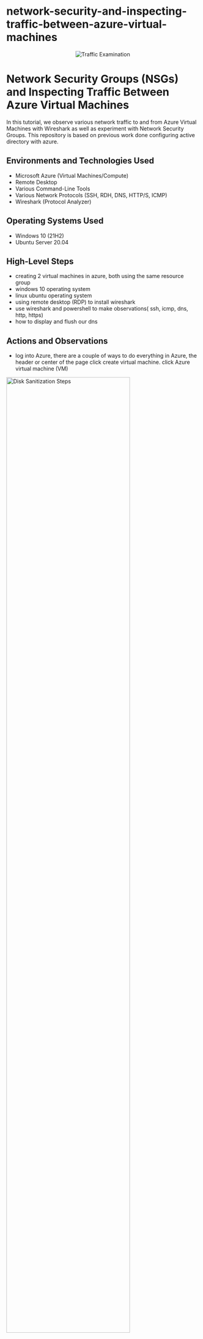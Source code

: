 # network-security-and-inspecting-traffic-between-azure-virtual-machines
<p align="center">
<img src="https://i.imgur.com/Ua7udoS.png" alt="Traffic Examination"/>
</p>

<h1>Network Security Groups (NSGs) and Inspecting Traffic Between Azure Virtual Machines</h1>
In this tutorial, we observe various network traffic to and from Azure Virtual Machines with Wireshark as well as experiment with Network Security Groups. This repository is based on previous work done configuring active directory with azure. <br />



<h2>Environments and Technologies Used</h2>

- Microsoft Azure (Virtual Machines/Compute)
- Remote Desktop
- Various Command-Line Tools
- Various Network Protocols (SSH, RDH, DNS, HTTP/S, ICMP)
- Wireshark (Protocol Analyzer)

<h2>Operating Systems Used </h2>

- Windows 10 (21H2)
- Ubuntu Server 20.04

<h2>High-Level Steps</h2>

- creating 2 virtual machines in azure, both using the same resource group
- windows 10 operating system
- linux ubuntu operating system
- using remote desktop (RDP) to install wireshark
- use wireshark and powershell to make observations( ssh, icmp, dns, http, https)
- how to display and flush our dns 

<h2>Actions and Observations</h2>

- log into Azure, there are a couple of ways to do everything in Azure, the header or center of the page click create virtual machine.
click Azure virtual machine (VM)
<p>
<img src="https://imgur.com/0QMrH4G.png" height="80%" width="80%" alt="Disk Sanitization Steps"/>
</p>
<p>
1
    
- name your VM anything you want in this case we named it VM1

- resource group is automatically given a name but you can change it.
- change the region to your own, we used west US 3
- choose the size of the server taking into account what you will be using it for. we chose Standard e2 v3- 2vcpus, 16 gib memory
- create a username and password (just remember your credentials!)
- make sure to check your box (bottom left)
- we can go ahead and skip everything else and click review/create
- if you get the go ahead in the form of "validation passed" click create and were good to go, let it set up your machine.

</p>
<br />

<p>
<img src="https://imgur.com/tbajTdo.png" height="80%" width="80%" alt="Disk Sanitization Steps"/>
</p>
<p>
2
    
-Repeat the same process for our 2nd vm but using Ubuntu for the operating system.

-again name it whatever you want.
-set the resource group to the same one created for the first virtual machine.
-keep the size of the vcpus the same as the first machine
    -also use the same location in the first one we used west US 3
Change authentication to "Password"
</p>
<br />

<p>
<img src="https://imgur.com/bC8VLA4.png" height="80%" width="80%" alt="Disk Sanitization Steps"/>
</p>
<p>
3
    
-make sure the virtual network is the same as the first VM(windows OS)
-click review/create
-don't forget to click your accept box bottom left if need be or you will get a fail validation.
</p>
<br />

<p>
<img src="https://imgur.com/r4TS3cW.png" height="80%" width="80%" alt="Disk Sanitization Steps"/>
</p>
<p>
4
    
Connecting to VM1 and installing wireshark
    
-in Azure go to vm1 and copy the public ip address(little button on the right side next to the numbers)
-press windows key button on your keyboard and type "remote desktop connection"(RDP)
-paste the ip address into the remote desktop and click connect
-enter user name and password(if it has a username already selected click "show option" and "other" to put in the right credentials as seen below.
-security prompt will pop up click yes
-you can disable all privacy settings when asked just turn everything off (not needed for these purposes)
-hit accept


</p>
<br />

<p>
<img src="https://imgur.com/HN4gsxY.png" height="80%" width="80%" alt="Disk Sanitization Steps"/>
</p>
<p>
5
</p>
<br />


<p>
<img src="https://imgur.com/mBrjWIk.png" height="80%" width="80%" alt="Disk Sanitization Steps"/>
</p>
<p>
6
    
-on vm1 go to whatever internet you have most likely Microsoft edge and search for wireshark
-select windows intel installer to start downloading
-click open file or you can go to your downloads file in file explorer.
-the install prompt will appear just keep hitting next until its done.
-agree with any prompts during this process, leave everything on defult, keep going to install button lights up.
-click install then finish
</p>
<br />


<p>
<img src="https://imgur.com/p1NaSZd.png" height="80%" width="80%" alt="Disk Sanitization Steps"/>
</p>
<p>
7
</p>
<br />


<p>
<img src="https://imgur.com/sxB0uvi.png" height="80%" width="80%" alt="Disk Sanitization Steps"/>
</p>
<p>
8
    
Observe icmp traffic using wireshark

-inside vm1 run wireshark
-there will be a blue shark fin at the top that's the button to press to start capturing traffic
-you can see activity even though you aren't doing anything
</p>
<br />


<p>
<img src="https://imgur.com/KWvNRQB.png" height="80%" width="80%" alt="Disk Sanitization Steps"/>
</p>
<p>
9
</p>
<br />


<p>
<img src="https://imgur.com/WkjTMFI.png" height="80%" width="80%" alt="Disk Sanitization Steps"/>
</p>
<p>
10
</p>
<br />


<p>
<img src="https://imgur.com/04eQucd.png" height="80%" width="80%" alt="Disk Sanitization Steps"/>
</p>
<p>
11
    
-go to the search box type in ICMP then enter.
    -you should see them all blank(no icmp activity)
</p>
<br />


<p>
<img src="https://imgur.com/L1ZHpav.png" height="80%" width="80%" alt="Disk Sanitization Steps"/>
</p>
<p>
12
    
-go to vm2 (Ubuntu) overview page in azure copy the private ip address (not the public)
-return to vm1 press the window button on your keyboard and type cmd or powershell
-type in Ping -t "private ip address" (the one you just copied)
-observe Wireshark packets being sent
</p>
<br />


<p>
<img src="https://imgur.com/4JuHFDT.png" height="80%" width="80%" alt="Disk Sanitization Steps"/>
</p>
<p>
13
    
While that is pinging we will try to deny them and see what happens

</p>
<br />

<p>
<img src="https://imgur.com/6oDy0jH.png" height="80%" width="80%" alt="Disk Sanitization Steps"/>
</p>
<p>
13a
    
-in Azure type network security groups
-click vm2-nsg
-go to inbound rules
-click add
</p>
<br />


<p>
<img src="https://imgur.com/JkMAUeo.png" height="80%" width="80%" alt="Disk Sanitization Steps"/>
</p>
<p>
14
</p>
<br />


<p>
<img src="https://imgur.com/VzAGSag.png" height="80%" width="80%" alt="Disk Sanitization Steps"/>
</p>
<p>
14a
    
-change the protocol to icmp
-change the action to deny
-change the priority to lower than is already set( so it performs the task before any task above it)
-click add
-return to vm1 to observe the "timed out" status 
</p>
<br />


<p>
<img src="https://imgur.com/PHvGmuh.png" height="80%" width="80%" alt="Disk Sanitization Steps"/>
</p>
<p>
15
</p>
<br />


<p>
<img src="https://imgur.com/foxwdCs.png" height="80%" width="80%" alt="Disk Sanitization Steps"/>
</p>
<p>
16
</p>
<br />


<p>
<img src="https://imgur.com/rZcXE35.png" height="80%" width="80%" alt="Disk Sanitization Steps"/>
</p>
<p>
17
    
-we saw the denial of packets now lets switch it back but we don't have to delete it we can change action again to allow 
</p>
<br />


<p>
<img src="https://imgur.com/1D9ZOzL.png" height="80%" width="80%" alt="Disk Sanitization Steps"/>
</p>
<p>
18
    
-once observed press control+c to stop the ping
</p>
<br />


<p>
<img src="https://imgur.com/zWHrP91.png" height="80%" width="80%" alt="Disk Sanitization Steps"/>
</p>
<p>
19
    
Observe SSH traffic using wireshark

-in wireshark type SSH or tcp.port==22(more direct) in the search bar and press enter(should be no activity)
</p>
<br />


<p>
<img src="https://imgur.com/1Ad5pSZ.png" height="80%" width="80%" alt="Disk Sanitization Steps"/>
</p>
<p>
20
-
</p>
<br />


<p>
<img src="https://imgur.com/I54EvBU.png" height="80%" width="80%" alt="Disk Sanitization Steps"/>
</p>
<p>
21
</p>
<br />


<p>
<img src="https://imgur.com/t02LLtB.png" height="80%" width="80%" alt="Disk Sanitization Steps"/>
</p>
<p>
22
</p>
<br />


<p>
<img src="https://imgur.com/1t7rI2j.png" height="80%" width="80%" alt="Disk Sanitization Steps"/>
</p>
<p>
23
</p>
<br />


<p>
<img src="https://imgur.com/XhDbWX9.png" height="80%" width="80%" alt="Disk Sanitization Steps"/>
</p>
<p>
24
</p>
<br />


<p>
<img src="https://imgur.com/cu03fdb.png" height="80%" width="80%" alt="Disk Sanitization Steps"/>
</p>
<p>
25
</p>
<br />


<p>
<img src="https://imgur.com/Vm4swNY.png" height="80%" width="80%" alt="Disk Sanitization Steps"/>
</p>
<p>
26
</p>
<br />


<p>
<img src="https://imgur.com/NHpbsG5.png" height="80%" width="80%" alt="Disk Sanitization Steps"/>
</p>
<p>
27
</p>
<br />


<p>
<img src="https://imgur.com/GDxmiwm.png" height="80%" width="80%" alt="Disk Sanitization Steps"/>
</p>
<p>
28
</p>
<br />


<p>
<img src="https://imgur.com/jfCRovL.png" height="80%" width="80%" alt="Disk Sanitization Steps"/>
</p>
<p>
29
</p>
<br />



